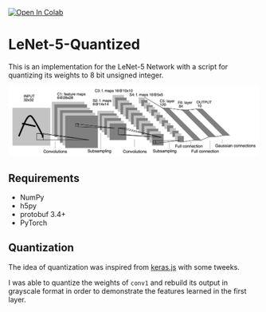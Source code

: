 [![Open In Colab](https://colab.research.google.com/assets/colab-badge.svg)](https://github.com/MohamedAliRashad/LeNet-5-Quantized/blob/master/LeNet5.ipynb)

# LeNet-5-Quantized
This is an implementation for the LeNet-5 Network with a script for quantizing its weights to 8 bit unsigned integer.

<p align="center">
  <img src="https://github.com/MohamedAliRashad/LeNet-5-Quantized/blob/master/LeNet-5.png" width="750">
</p>

## Requirements
- NumPy
- h5py
- protobuf 3.4+
- PyTorch

## Quantization
The idea of quantization was inspired from [keras.js](https://github.com/transcranial/keras-js) with some tweeks.

I was able to quantize the weights of `conv1` and rebuild its output in grayscale format in order to demonstrate the features learned in the first layer.
